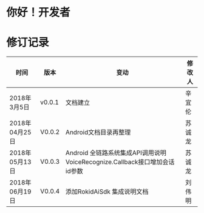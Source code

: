 # 你好！开发者

# 修订记录

时间|版本|变动|修改人
---|---|---|---|
2018年3月5日|v0.0.1|文档建立|辛宜伦
2018年04月25日|V0.0.2|Android文档目录再整理|苏诚龙
2018年05月13日|V0.0.3|Android 全链路系统集成API调用说明VoiceRecognize.Callback接口增加会话id参数|苏诚龙
2018年06月19日|V0.0.4|添加RokidAiSdk 集成说明文档  |刘伟明

